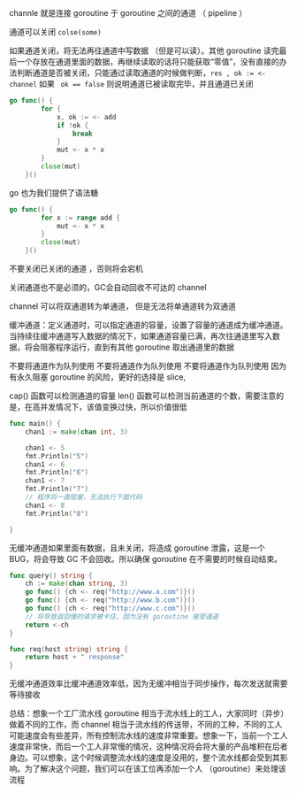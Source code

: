 channle 就是连接 goroutine 于 goroutine 之间的通道 （ pipeline ）

通道可以关闭  `colse(some)`

如果通道关闭，将无法再往通道中写数据 （但是可以读）。其他 goroutine 读完最后一个存放在通道里面的数据，再继续读取的话将只能获取“零值”，没有直接的办法判断通道是否被关闭，只能通过读取通道的时候做判断，`res , ok := <- channel` 如果 ` ok == false` 则说明通道已被读取完毕，并且通道已关闭

```go
go func() {
		for {
			x, ok := <- add
			if !ok {
				break
			}
			mut <- x * x
		}
		close(mut)
	}()
```

go 也为我们提供了语法糖

```go
go func() {
		for x := range add {
			mut <- x * x
		}
		close(mut)
	}()
```

不要关闭已关闭的通道 ，否则将会宕机

关闭通道也不是必须的，GC会自动回收不可达的 channel

channel 可以将双通道转为单通道， 但是无法将单通道转为双通道

缓冲通道：定义通道时，可以指定通道的容量，设置了容量的通道成为缓冲通道。
当持续往缓冲通道写入数据的情况下，如果通道容量已满，再次往通道里写入数据，将会阻塞程序运行，直到有其他 goroutine 取出通道里的数据

不要将通道作为队列使用
不要将通道作为队列使用
不要将通道作为队列使用
因为有永久阻塞 goroutine 的风险，更好的选择是 slice, 


cap() 函数可以检测通道的容量
len() 函数可以检测当前通道的个数，需要注意的是，在高并发情况下，该值变换过快，所以价值很低

```go
func main() {
	chan1 := make(chan int, 3)

	chan1 <- 5
	fmt.Println("5")
	chan1 <- 6
	fmt.Println("6")
	chan1 <- 7
	fmt.Println("7")
	// 程序将一直阻塞，无法执行下面代码
	chan1 <- 8
	fmt.Println("8")

}
```

无缓冲通道如果里面有数据，且未关闭，将造成 goroutine 泄露，这是一个BUG，将会导致 GC 不会回收。所以确保 goroutine 在不需要的时候自动结束。
```go
func query() string {
	ch := make(chan string, 3)
	go func() {ch <- req("http://www.a.com")}()
	go func() {ch <- req("http://www.b.com")}()
	go func() {ch <- req("http://www.c.com")}()
	// 将导致返回慢的请求被卡住，因为没有 goroutine 接受通道
	return <-ch
}

func req(host string) string {
	return host + " response"
}
```
无缓冲通道效率比缓冲通道效率低，因为无缓冲相当于同步操作，每次发送就需要等待接收 


总结：想象一个工厂流水线 goroutine 相当于流水线上的工人，大家同时（异步）做着不同的工作，而 channel 相当于流水线的传送带，不同的工种，不同的工人可能速度会有些差异，所有控制流水线的速度非常重要。想象一下，当前一个工人速度非常快，而后一个工人非常慢的情况，这种情况将会将大量的产品堆积在后者身边。可以想象，这个时候调整流水线的速度是没用的，整个流水线都会受到其影响。为了解决这个问题，我们可以在该工位再添加一个人 （goroutine）来处理该流程